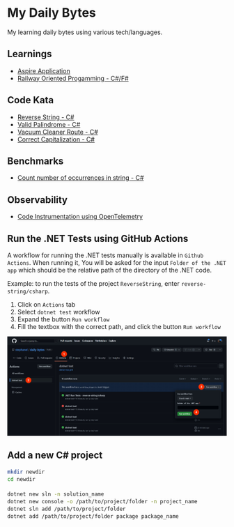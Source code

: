 # My Daily Bytes

My learning daily bytes using various tech/languages.

## Learnings

- [Aspire Application](./learning/aspire/)
- [Railway Oriented Progamming - C#/F#](./railway-oriented-programming/dotnet)

## Code Kata

- [Reverse String - C#](https://github.com/stephanel/daily-bytes/tree/master/reverse-string/csharp)
- [Valid Palindrome - C#](./valid-palindrome/csharp)
- [Vacuum Cleaner Route - C#](https://github.com/stephanel/daily-bytes/tree/master/vaccum-cleaner-route/csharp)
- [Correct Capitalization - C#](https://github.com/stephanel/daily-bytes/tree/master/correct-capitalization/csharp)

## Benchmarks

- [Count number of occurrences in string - C#](https://github.com/stephanel/daily-bytes/tree/master/benchmarks/Benchmarks.CountOccurencesInString)

## Observability

- [Code Instrumentation using OpenTelemetry](https://github.com/stephanel/daily-bytes/tree/master/opentelemetry/csharp)

## Run the .NET Tests using GitHub Actions

A workflow for running the .NET tests manually is available in `Github Actions`. When running it, You will be asked for the input `Folder of the .NET app` which should be the relative path of the directory of the .NET code.

Example: to run the tests of the project `ReverseString`, enter `reverse-string/csharp`.

1. Click on `Actions` tab
2. Select `dotnet test` workflow
3. Expand the button `Run workflow`
4. Fill the textbox with the correct path, and click the button `Run workflow`

![run the 'dotnet test' workflow manually](./documentation/Manually%20run%20the%20'dotnet%20test'%20workflow.jpg)

## Add a new C# project

```bash
mkdir newdir
cd newdir

dotnet new sln -n solution_name
dotnet new console -o /path/to/project/folder -n project_name
dotnet sln add /path/to/project/folder
dotnet add /path/to/project/folder package package_name
```
